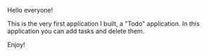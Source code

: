 Hello everyone!

This is the very first application I built, a "Todo" application.
In this application you can add tasks and delete them.

Enjoy!
